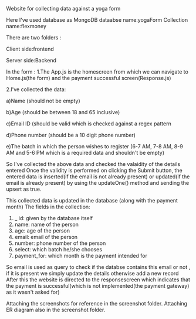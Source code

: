 Website for collecting data against a yoga form

Here I've used database as MongoDB
dataabse name:yogaForm
Collection name:flexmoney

There are two folders :

Client side:frontend

Server side:Backend

In the form :
1.The App.js is the homescreen from which we can navigate to Home.js(the form) and the payment successful screen(Response.js)

2.I've collected the data:

a)Name (should not be empty)

b)Age (should be between 18 and 65 inclusive)

c)Email ID (should be valid which is checked against a regex pattern

d)Phone number (should be a 10 digit phone number)

e)The batch in which the person wishes to register (6-7 AM, 7-8 AM, 8-9 AM and 5-6 PM which is a required data and shouldn't be empty)

So I've collected the above data and checked the valaidity of the details entered
 Once the validity is performed on clicking the Submit button, the entered data is inserted(if the email is not already present) or updated(if the email is already 
 present) by using the updateOne() method and sending the upsert as true.

This collected data is updated in the database (along with the payment month)
The fields in the collection:
1) _ id: given by the database itself
2) name: name of the person
3) age: age of the person
4) email: email of the person
5) number: phone number of the person
6) select: which batch he/she chooses
7) payment_for: which month is the payment intended for

So email is used as query to check if the databse contains this email or not , if it is present we simply update the details otherwise add a new record
After this the website is directed to the responsescreen which indicates that the payment is successful(which is not implemented(the payment gateway) as it wasn't asked for)

Attaching the screenshots for reference in the screenshot folder.
Attaching ER diagram also in the screenshot folder.

